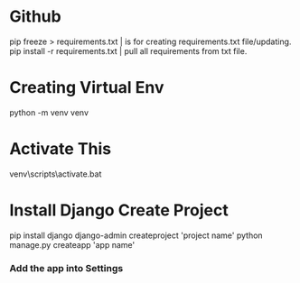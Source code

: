 # Github
pip freeze > requirements.txt | is for creating requirements.txt file/updating.
pip install -r requirements.txt | pull all requirements from txt file.

# Creating Virtual Env
python -m venv venv
# Activate This
venv\scripts\activate.bat
# Install Django Create Project
pip install django
django-admin createproject 'project name'
python manage.py createapp 'app name'

### Add the app into Settings


